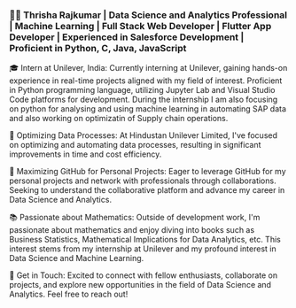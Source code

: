 ### 👩‍💻 Thrisha Rajkumar | Data Science and Analytics Professional | Machine Learning | Full Stack Web Developer | Flutter App Developer | Experienced in Salesforce Development | Proficient in Python, C, Java, JavaScript

🎓 Intern at Unilever, India: Currently interning at Unilever, gaining hands-on experience in real-time projects aligned with my field of interest. Proficient in Python programming language, utilizing Jupyter Lab and Visual Studio Code platforms for development. During the internship I am also focusing on python for analysing and using machine learning in automating SAP data and also working on optimizatin of Supply chain operations.

🔧 Optimizing Data Processes: At Hindustan Unilever Limited, I've focused on optimizing and automating data processes, resulting in significant improvements in time and cost efficiency.

🚀 Maximizing GitHub for Personal Projects: Eager to leverage GitHub for my personal projects and network with professionals through collaborations. Seeking to understand the collaborative platform and advance my career in Data Science and Analytics.

📚 Passionate about Mathematics: Outside of development work, I'm passionate about mathematics and enjoy diving into books such as Business Statistics, Mathematical Implications for Data Analytics, etc. This interest stems from my internship at Unilever and my profound interest in Data Science and Machine Learning.

💬 Get in Touch: Excited to connect with fellow enthusiasts, collaborate on projects, and explore new opportunities in the field of Data Science and Analytics. Feel free to reach out!
<!--
**thrisharajkumar/thrisharajkumar** is a ✨ _special_ ✨ repository because its `README.md` (this file) appears on your GitHub profile.

Here are some ideas to get you started:

- 🔭 I’m currently working on ...
- 🌱 I’m currently learning ...
- 👯 I’m looking to collaborate on ...
- 🤔 I’m looking for help with ...
- 💬 Ask me about ...
- 📫 How to reach me: ...
- 😄 Pronouns: ...
- ⚡ Fun fact: ...
-->
